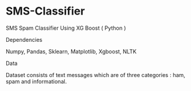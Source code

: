 # SMS-Classifier
SMS Spam Classifier Using XG Boost ( Python )

Dependencies

Numpy,
Pandas,
Sklearn,
Matplotlib,
Xgboost,
NLTK

Data

Dataset consists of text messages which are of three categories : ham, spam and informational. 
